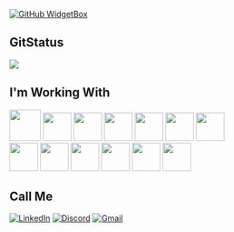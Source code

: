 
[![GitHub WidgetBox](https://github-widgetbox.vercel.app/api/profile?username=fadadoc&data=followers,repositories,stars,commits&theme=darkmode)](https://github.com/fadadoc/github-widgetbox)

<h2 color=red>GitStatus</h2>

<img src="https://github-readme-stats-git-masterrstaa-rickstaa.vercel.app/api/top-langs/?username=fadadoc&layout=compact&bg_color=000&border_color=30A3DC&title_color=E94D5F&text_color=FFF">

<h2 color=red>I'm Working With</h2>

<div display=flex>
  <img src="https://cdn.jsdelivr.net/gh/devicons/devicon@latest/icons/java/java-original.svg" width=55>
  <img src="https://cdn.jsdelivr.net/gh/devicons/devicon@latest/icons/c/c-original.svg" width=50>
  <img src="https://cdn.jsdelivr.net/gh/devicons/devicon@latest/icons/cplusplus/cplusplus-original.svg" width=50>
  <img src="https://cdn.jsdelivr.net/gh/devicons/devicon@latest/icons/javascript/javascript-original.svg" width=50>
  <img src="https://cdn.jsdelivr.net/gh/devicons/devicon@latest/icons/css3/css3-original.svg" width=50>
  <img src="https://cdn.jsdelivr.net/gh/devicons/devicon@latest/icons/html5/html5-original.svg" width=50>
  <img src="https://cdn.jsdelivr.net/gh/devicons/devicon@latest/icons/maven/maven-original.svg" width=50>
</div>
<div display=flex>
  <img src="https://cdn.jsdelivr.net/gh/devicons/devicon@latest/icons/python/python-original.svg" width=50>
  <img src="https://cdn.jsdelivr.net/gh/devicons/devicon@latest/icons/matplotlib/matplotlib-original.svg" width=50>
  <img src="https://cdn.jsdelivr.net/gh/devicons/devicon@latest/icons/react/react-original.svg" width=50>
  <img src="https://cdn.jsdelivr.net/gh/devicons/devicon@latest/icons/postman/postman-original.svg" width=50>
  <img src="https://cdn.jsdelivr.net/gh/devicons/devicon@latest/icons/vscode/vscode-original.svg" width=50>
  <img src="https://cdn.jsdelivr.net/gh/devicons/devicon@latest/icons/eclipse/eclipse-original.svg" width=50>
</div>

<h2 color=red>Call Me</h2>

[![LinkedIn](https://img.shields.io/badge/LinkedIn-0077B5?style=for-the-badge&logo=linkedin&logoColor=white)](https://www.linkedin.com/in/joão-douglas-dantas-a48a16247)
[![Discord](https://img.shields.io/badge/Discord-7289DA?style=for-the-badge&logo=discord&logoColor=white)](https://discord.com/channels/@fadadoc/)
[![Gmail](https://img.shields.io/badge/Gmail-333333?style=for-the-badge&logo=gmail&logoColor=red)](mailto:joao.douglas226@gmail.com)
